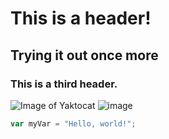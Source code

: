 # This is a header!
## Trying it out once more
### This is a third header.


![Image of Yaktocat](https://octodex.github.com/images/yaktocat.png)
![image](https://github.com/user-attachments/assets/f03842e2-245e-4d71-9e0b-31dd27b1f9fd)

``` javascript
var myVar = "Hello, world!";
```
